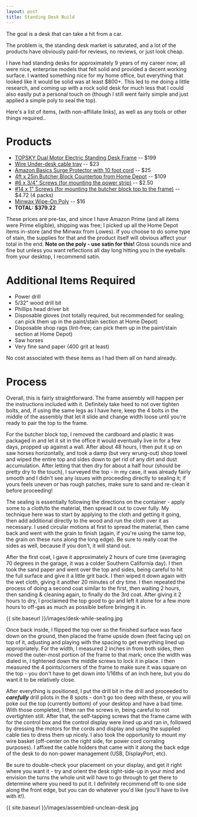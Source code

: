```yaml
---
layout: post
title: Standing Desk Build
---
```


The goal is a desk that can take a hit from a car.

The problem is, the standing desk market is saturated, and a lot of the products have obviously paid-for reviews, no reviews, or just look cheap.

I have had standing desks for approximately 9 years of my career now; all were nice, enterprise models that felt solid and provided a decent working surface. I wanted something nice for my home office, but everything that looked like it would be solid was at least $800+. This led to me doing a little research, and coming up with a rock solid desk for much less that I could also easily put a personal touch on (though I still went fairly simple and just applied a simple poly to seal the top).

Here's a list of items, (with non-affiliate links), as well as any tools or other things required..

# Products
 - [TOPSKY Dual Motor Electric Standing Desk Frame](https://www.amazon.com/gp/product/B08C2LC3H2) -- $199
 - [Wire Under-desk cable tray](https://www.amazon.com/gp/product/B0827BFSRK) -- $23
 - [Amazon Basics Surge Protector with 10 foot cord](https://www.amazon.com/gp/product/B07GPRSP5R) -- $25
 - [4ft x 25in Butcher Block Countertop from Home Depot](https://www.homedepot.com/p/HARDWOOD-REFLECTIONS-Unfinished-Birch-4-ft-L-x-25-in-D-x-1-5-in-T-Butcher-Block-Countertop-BBCT1502550/300688696) -- $109
  - [#6 x 3/4" Screws (for mounting the power strip)](https://www.homedepot.com/p/HARDWOOD-REFLECTIONS-Unfinished-Birch-4-ft-L-x-25-in-D-x-1-5-in-T-Butcher-Block-Countertop-BBCT1502550/300688696) -- $2.50
  - [#14 x 1" Screws (for mounting the butcher block top to the frame)](https://www.homedepot.com/p/Everbilt-14-x-1-in-Phillips-Round-Head-Zinc-Plated-Wood-Screw-3-Pack-809211/204587515) -- $4.72 (4 packs)
  - [Minwax Wipe-On Poly](https://www.lowes.com/pd/Minwax-Wipe-On-Poly-Satin-Water-Based-Polyurethane-Actual-Net-Contents-16-fl-oz/999914427) -- $16
  - **TOTAL: $379.22**
 
 These prices are pre-tax, and since I have Amazon Prime (and all items were Prime eligible), shipping was free; I picked up all the Home Depot items in-store (and the Minwax from Lowes). If you choose to do some type of stain, the supplies for that and the product itself will obvious affect your total in the end. **Note on the poly - use satin for this!** Gloss sounds nice and fine but unless you want reflections all day long hitting you in the eyeballs from your desktop, I recommend satin.
 
# Additional Items Required
  - Power drill
  - 5/32" wood drill bit
  - Phillips head driver bit
  - Disposable gloves (not totally required, but recommended for sealing; can pick them up in the paint/stain section at Home Depot)
  - Disposable shop rags (lint-free; can pick them up in the paint/stain section at Home Depot)
  - Saw horses
  - Very fine sand paper (400 grit at least)
  
  No cost associated with these items as I had them all on hand already.
  
# Process
  Overall, this is fairly straightforward. The frame assembly will happen per the instructions included with it. Definitely take heed to not over tighten bolts, and, if using the same legs as I have here, keep the 4 bolts in the middle of the assembly that let it slide and change width loose until you're ready to pair the top to the frame.
  
  For the butcher block top, I removed the cardboard and plastic it was packaged in and let it sit in the office it would eventually live in for a few days, propped up against a wall. After about 48 hours, I then put it up on saw horses horizontally, and took a damp (but very wrung-out) shop towel and wiped the entire top and sides down to get rid of any dirt and dust accumulation. After letting that then dry for about a half hour (should be pretty dry to the touch), I surveyed the top -  in my case, it was already fairly smooth and I didn't see any issues with proceeding directly to sealing it; if yours feels uneven or has rough patches, make sure to sand and re-clean it before proceeding!
  
  The sealing is essentially following the directions on the container - apply some to a cloth/to the material, then spread it out to cover fully. My technique here was to start by applying to the cloth and getting it going, then add additional directly to the wood and run the cloth over it as necessary. I used circular motions at first to spread the material, then came back and went with the grain to finish (again, if you're using the same top, the grain on these runs along the long edge). Be sure to really coat the sides as well, because if you don't, it will stand out.
  
  After the first coat, I gave it approximately 2 hours of cure time (averaging 70 degrees in the garage, it was a colder Southern California day). I then took the sand paper and went over the top and sides, being careful to hit the full surface and give it a little grit back. I then wiped it down again with the wet cloth, giving it another 20 minutes of dry time. I then repeated the process of doing a second coat similar to the first, then waiting 2 hours, then sanding & cleaning again, to finally do the 3rd coat. After giving it 2 hours to dry, I proclaimed the top good to go and left it alone for a few more hours to off-gas as much as possible before bringing it in.
  
  {{ site.baseurl }}/images/desk-while-sealing.jpg
  
  Once back inside, I flipped the top over so the finished surface was face down on the ground, then placed the frame upside down (feet facing up) on top of it, adjusting and playing with the spacing to get everything lined up appropriately. For the width, I measured 2 inches in from both sides, then moved the outer-most portion of the frame to that mark; once the width was dialed in, I tightened down the middle screws to lock it in place. I then measured the 4 points/corners of the frame to make sure it was square on the top - you don't have to get down into 1/16ths of an inch here, but you do want it to be relatively close.
  
  After everything is positioned, I put the drill bit in the drill and proceeded to ***carefully*** drill pilots in the 8 spots - don't go too deep with these, or you will poke out the top (currently bottom) of your desktop and have a bad time. With those completed, I then ran the screws in, being careful to not overtighten still. After that, the self-tapping screws that the frame came with for the control box and the control display were lined up and ran in, followed by dressing the motors for the cords and display and using the supplied cable ties to dress them up nicely. I also took the opportunity to mount my wire basket (off-center on the right side, for power cord corraling purposes). I affixed the cable holders that came with it along the back edge of the desk to do non-power management (USB, DisplayPort, etc).
  
  Be sure to double-check your placement on your display, and get it right where you want it - try and orient the desk right-side-up in your mind and envision the turns the whole unit will have to go through to get there to determine where you need to put it. I definitely recommend off to one side along the front edge, but you can do whatever you'd like (you'll have to live with it!).

  {{ site.baseurl }}/images/assembled-unclean-desk.jpg
